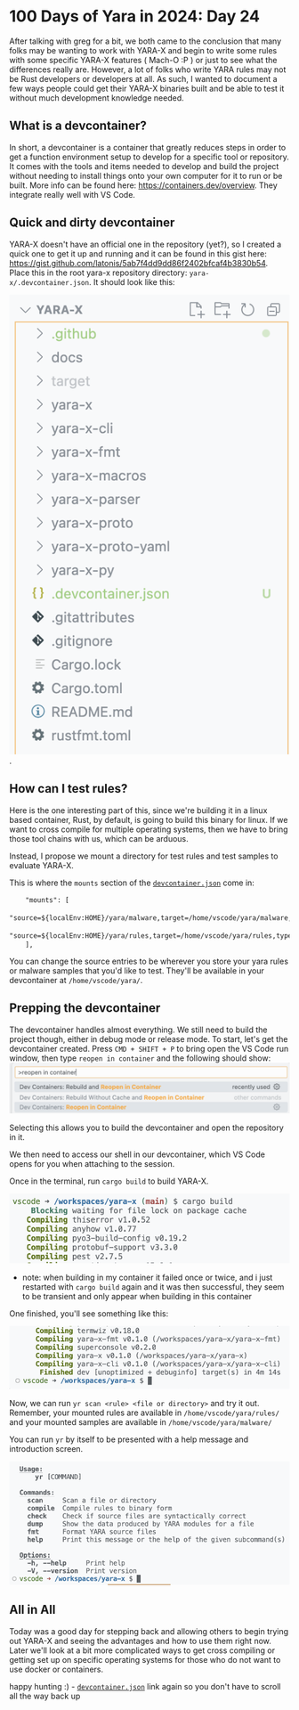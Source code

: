 # 100 Days of Yara in 2024: Day 24
After talking with greg for a bit, we both came to the conclusion that many folks may be wanting to work with YARA-X and begin to write some rules with some specific YARA-X features ( Mach-O :P ) or just to see what the differences really are. However, a lot of folks who write YARA rules may not be Rust developers or developers at all. As such, I wanted to document a few ways people could get their YARA-X binaries built and be able to test it without much development knowledge needed. 

## What is a devcontainer?
In short, a devcontainer is a container that greatly reduces steps in order to get a function environment setup to develop for a specific tool or repository. It comes with the tools and items needed to develop and build the project without needing to install things onto your own computer for it to run or be built. More info can be found here: https://containers.dev/overview. They integrate really well with VS Code.

## Quick and dirty devcontainer
YARA-X doesn't have an official one in the repository (yet?), so I created a quick one to get it up and running and it can be found in this gist here: https://gist.github.com/latonis/5ab7f4dd9dd86f2402bfcaf4b3830b54. Place this in the root yara-x repository directory: `yara-x/.devcontainer.json`. It should look like this: 

![directory listing](/static/images/100-days-of-yara-2024-day-24/dir.png).

## How can I test rules?
Here is the one interesting part of this, since we're building it in a linux based container, Rust, by default, is going to build this binary for linux. If we want to cross compile for multiple operating systems, then we have to bring those tool chains with us, which can be arduous.

Instead, I propose we mount a directory for test rules and test samples to evaluate YARA-X.

This is where the `mounts` section of the [`devcontainer.json`](https://gist.github.com/latonis/5ab7f4dd9dd86f2402bfcaf4b3830b54) come in:

```
	"mounts": [
		"source=${localEnv:HOME}/yara/malware,target=/home/vscode/yara/malware,type=bind,consistency=cached",
		"source=${localEnv:HOME}/yara/rules,target=/home/vscode/yara/rules,type=bind,consistency=cached"
	],
```

You can change the source entries to be wherever you store your yara rules or malware samples that you'd like to test. They'll be available in your devcontainer at `/home/vscode/yara/`.

## Prepping the devcontainer
The devcontainer handles almost everything. We still need to build the project though, either in debug mode or release mode. To start, let's get the devcontainer created. Press `CMD + SHIFT + P` to bring open the VS Code run window, then type `reopen in container` and the following should show:
![dev container VSCode prompt](/static/images/100-days-of-yara-2024-day-24/prompt.png)

Selecting this allows you to build the devcontainer and open the repository in it.

We then need to access our shell in our devcontainer, which VS Code opens for you when attaching to the session.

Once in the terminal, run `cargo build` to build YARA-X.

![start build of yara-x](/static/images/100-days-of-yara-2024-day-24/build.png)

- note: when building in my container it failed once or twice, and i just restarted with `cargo build` again and it was then successful, they seem to be transient and only appear when building in this container

One finished, you'll see something like this: 

![successful build via cargo of yara-x](/static/images/100-days-of-yara-2024-day-24/good-build.png)

Now, we can run `yr scan <rule> <file or directory>` and try it out. Remember, your mounted rules are available in `/home/vscode/yara/rules/` and your mounted samples are available in `/home/vscode/yara/malware/`

You can run `yr` by itself to be presented with a help message and introduction screen.

![help command of yr](/static/images/100-days-of-yara-2024-day-24/help.png)


## All in All
Today was a good day for stepping back and allowing others to begin trying out YARA-X and seeing the advantages and how to use them right now. Later we'll look at a bit more complicated ways to get cross compiling or getting set up on specific operating systems for those who do not want to use docker or containers.

happy hunting :) - [`devcontainer.json`](https://gist.github.com/latonis/5ab7f4dd9dd86f2402bfcaf4b3830b54) link again so you don't have to scroll all the way back up